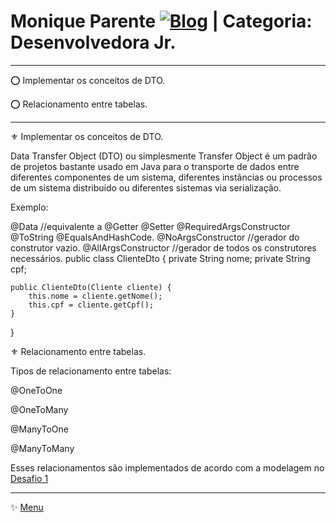 # Monique Parente [![Blog](https://img.shields.io/badge/LinkedIn-0077B5?style=for-the-badge&logo=linkedin&logoColor=white)](https://www.linkedin.com/in/monique13/) | Categoria: Desenvolvedora Jr. 
______________________________________________________________________________________________________________________________________________________________________________

⭕ Implementar os conceitos de DTO.

⭕ Relacionamento entre tabelas.

______________________________________________________________________________________________________________________________________________________________________________

⚜ Implementar os conceitos de DTO.

Data Transfer Object (DTO) ou simplesmente Transfer Object é um padrão de projetos bastante usado em Java para o transporte de dados entre diferentes componentes de um sistema, diferentes instâncias ou processos de um sistema distribuído ou diferentes sistemas via serialização.

Exemplo: 

@Data  //equivalente a @Getter @Setter @RequiredArgsConstructor @ToString @EqualsAndHashCode.
@NoArgsConstructor //gerador do construtor vazio.
@AllArgsConstructor //gerador de todos os construtores necessários.
public class ClienteDto {
    private String nome;
    private String cpf;

    public ClienteDto(Cliente cliente) {
        this.nome = cliente.getNome();
        this.cpf = cliente.getCpf();
    }
}

⚜ Relacionamento entre tabelas. 

Tipos de relacionamento entre tabelas:

@OneToOne

@OneToMany

@ManyToOne

@ManyToMany

Esses relacionamentos são implementados de acordo com a modelagem no [Desafio 1](https://github.com/MoniqueParente/DesafiosBecaMoniqueParente/blob/features-modificacao/README.md)<br/>
______________________________________________________________________________________________________________________________________________________________________________
✨ [Menu](https://github.com/MoniqueParente/DesafiosBecaMoniqueParente/blob/main/README.md)<br/>


